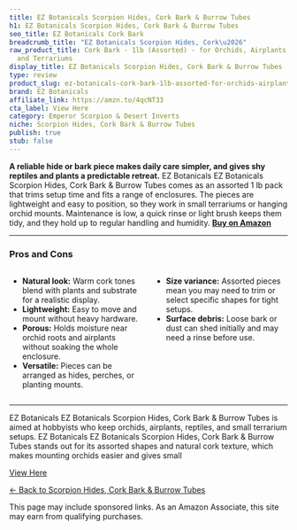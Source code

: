 ```yaml
---
title: EZ Botanicals Scorpion Hides, Cork Bark & Burrow Tubes
h1: EZ Botanicals Scorpion Hides, Cork Bark & Burrow Tubes
seo_title: EZ Botanicals Cork Bark
breadcrumb_title: "EZ Botanicals Scorpion Hides, Cork\u2026"
raw_product_title: Cork Bark - 1lb (Assorted) - for Orchids, Airplants, Reptiles,
  and Terrariums
display_title: EZ Botanicals Scorpion Hides, Cork Bark & Burrow Tubes
type: review
product_slug: ez-botanicals-cork-bark-1lb-assorted-for-orchids-airplants-reptiles-and-93bc1f7b
brand: EZ Botanicals
affiliate_link: https://amzn.to/4qcNT33
cta_label: View Here
category: Emperor Scorpion & Desert Inverts
niche: Scorpion Hides, Cork Bark & Burrow Tubes
publish: true
stub: false
---
```


<div id="intro" class="full-width">
  <p><strong>A reliable hide or bark piece makes daily care simpler, and gives shy reptiles and plants a predictable retreat.</strong> EZ Botanicals EZ Botanicals Scorpion Hides, Cork Bark & Burrow Tubes comes as an assorted 1 lb pack that trims setup time and fits a range of enclosures. The pieces are lightweight and easy to position, so they work in small terrariums or hanging orchid mounts. Maintenance is low, a quick rinse or light brush keeps them tidy, and they hold up to regular handling and humidity. <a href="https://amzn.to/4qcNT33" rel="nofollow sponsored noopener" target="_blank"><strong>Buy on Amazon</strong></a></p>
</div>

<hr />
<h3 id="pros-cons">Pros and Cons</h3>
<div class="pc-grid" style="display:grid;grid-template-columns:1fr 1fr;gap:16px;">
  <ul>
    <li><strong>Natural look:</strong> Warm cork tones blend with plants and substrate for a realistic display.</li>
    <li><strong>Lightweight:</strong> Easy to move and mount without heavy hardware.</li>
    <li><strong>Porous:</strong> Holds moisture near orchid roots and airplants without soaking the whole enclosure.</li>
    <li><strong>Versatile:</strong> Pieces can be arranged as hides, perches, or planting mounts.</li>
  </ul>
  <ul>
    <li><strong>Size variance:</strong> Assorted pieces mean you may need to trim or select specific shapes for tight setups.</li>
    <li><strong>Surface debris:</strong> Loose bark or dust can shed initially and may need a rinse before use.</li>
  </ul>
</div>
<hr />

<div class="full-width">
  <p>EZ Botanicals EZ Botanicals Scorpion Hides, Cork Bark & Burrow Tubes is aimed at hobbyists who keep orchids, airplants, reptiles, and small terrarium setups. EZ Botanicals EZ Botanicals Scorpion Hides, Cork Bark & Burrow Tubes stands out for its assorted shapes and natural cork texture, which makes mounting orchids easier and gives small
<p><a class="btn" href="https://amzn.to/4qcNT33" target="_blank" rel="nofollow sponsored noopener">View Here</a></p>
<p><a href="/roundups/emperor-scorpion-desert-inverts/scorpion-hides-cork-bark-burrow-tubes/">← Back to Scorpion Hides, Cork Bark & Burrow Tubes</a></p>
<aside class="disclosure">This page may include sponsored links. As an Amazon Associate, this site may earn from qualifying purchases.</aside>
